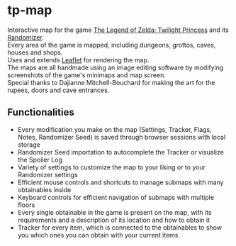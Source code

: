 # tp-map
Interactive map for the game [The Legend of Zelda: Twilight Princess](https://zelda.fandom.com/wiki/The_Legend_of_Zelda:_Twilight_Princess) and its [Randomizer](https://tprandomizer.com/).  
Every area of the game is mapped, including dungeons, grottos, caves, houses and shops.  
Uses and extends [Leaflet](https://leafletjs.com/index.html) for rendering the map.  
The maps are all handmade using an image editing software by modifying screenshots of the game's minimaps and map screen.  
Special thanks to Dajianne Mitchell-Bouchard for making the art for the rupees, doors and cave entrances.
## Functionalities
- Every modification you make on the map (Settings, Tracker, Flags, Notes, Randomizer Seed) is saved through browser sessions with local storage
- Randomizer Seed importation to autocomplete the Tracker or visualize the Spoiler Log
- Variety of settings to customize the map to your liking or to your Randomizer settings
- Efficient mouse controls and shortcuts to manage submaps with many obtainables inside
- Keyboard controls for efficient navigation of submaps with multiple floors
- Every single obtainable in the game is present on the map, with its requirements and a description of its location and how to obtain it
- Tracker for every item, which is connected to the obtainables to show you which ones you can obtain with your current items

